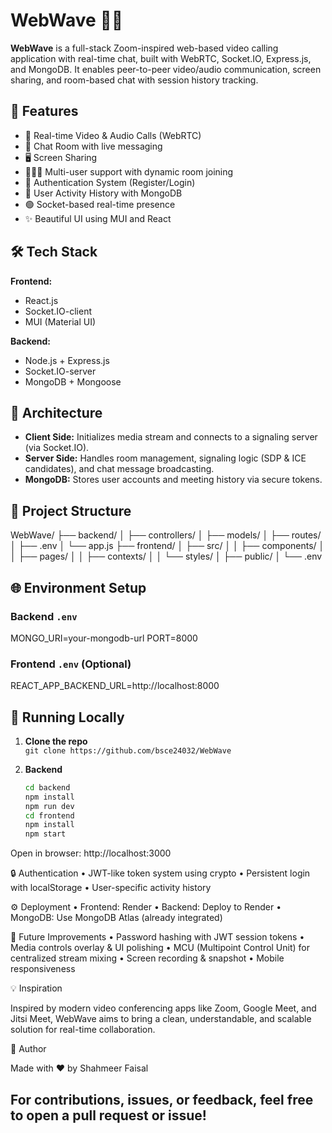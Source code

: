 # WebWave 🎥💬

**WebWave** is a full-stack Zoom-inspired web-based video calling application with real-time chat, built with WebRTC, Socket.IO, Express.js, and MongoDB. It enables peer-to-peer video/audio communication, screen sharing, and room-based chat with session history tracking.

## 🚀 Features

- 🎥 Real-time Video & Audio Calls (WebRTC)
- 💬 Chat Room with live messaging
- 🖥️ Screen Sharing
- 🧑‍🤝‍🧑 Multi-user support with dynamic room joining
- 🔐 Authentication System (Register/Login)
- 📜 User Activity History with MongoDB
- 🟢 Socket-based real-time presence
- ✨ Beautiful UI using MUI and React

## 🛠️ Tech Stack

**Frontend:**
- React.js
- Socket.IO-client
- MUI (Material UI)

**Backend:**
- Node.js + Express.js
- Socket.IO-server
- MongoDB + Mongoose

## 🧠 Architecture

- **Client Side:** Initializes media stream and connects to a signaling server (via Socket.IO).
- **Server Side:** Handles room management, signaling logic (SDP & ICE candidates), and chat message broadcasting.
- **MongoDB:** Stores user accounts and meeting history via secure tokens.

## 📂 Project Structure

WebWave/
├── backend/
│   ├── controllers/
│   ├── models/
│   ├── routes/
│   ├── .env
│   └── app.js
├── frontend/
│   ├── src/
│   │   ├── components/
│   │   ├── pages/
│   │   ├── contexts/
│   │   └── styles/
│   ├── public/
│   └── .env


## 🌐 Environment Setup

### Backend `.env`
MONGO_URI=your-mongodb-url
PORT=8000


### Frontend `.env` (Optional)
REACT_APP_BACKEND_URL=http://localhost:8000


## 🧪 Running Locally

1. **Clone the repo**  
   `git clone https://github.com/bsce24032/WebWave`

2. **Backend**
   ```bash
   cd backend
   npm install
   npm run dev
   cd frontend
   npm install
   npm start

Open in browser: http://localhost:3000

🔒 Authentication
	•	JWT-like token system using crypto
	•	Persistent login with localStorage
	•	User-specific activity history

⚙️ Deployment
	•	Frontend: Render
	•	Backend: Deploy to Render
	•	MongoDB: Use MongoDB Atlas (already integrated)

📖 Future Improvements
	•	Password hashing with JWT session tokens
	•	Media controls overlay & UI polishing
	•	MCU (Multipoint Control Unit) for centralized stream mixing
	•	Screen recording & snapshot
	•	Mobile responsiveness


💡 Inspiration

Inspired by modern video conferencing apps like Zoom, Google Meet, and Jitsi Meet, WebWave aims to bring a clean, understandable, and scalable solution for real-time collaboration.


🙌 Author

Made with ❤️ by Shahmeer Faisal




For contributions, issues, or feedback, feel free to open a pull request or issue!
---















